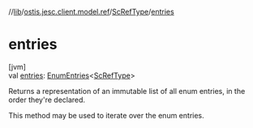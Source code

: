//[lib](../../../index.md)/[ostis.jesc.client.model.ref](../index.md)/[ScRefType](index.md)/[entries](entries.md)

# entries

[jvm]\
val [entries](entries.md): [EnumEntries](https://kotlinlang.org/api/latest/jvm/stdlib/kotlin.enums/-enum-entries/index.html)&lt;[ScRefType](index.md)&gt;

Returns a representation of an immutable list of all enum entries, in the order they're declared.

This method may be used to iterate over the enum entries.
